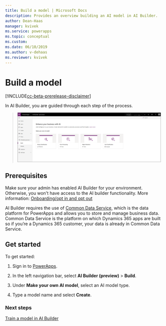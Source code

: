 ```yaml
---
title: Build a model | Microsoft Docs
description: Provides an overview building an AI model in AI Builder.
author: Dean-Haas
manager: kvivek
ms.service: powerapps
ms.topic: conceptual
ms.custom: 
ms.date: 06/10/2019
ms.author: v-dehaas
ms.reviewer: kvivek
---
```


# Build a model

[!INCLUDE[cc-beta-prerelease-disclaimer](./includes/cc-beta-prerelease-disclaimer.md)]

In AI Builder, you are guided through each step of the process.

> ![Build a model screen](media\build-model.png "Build a model screen")

## Prerequisites

Make sure your admin has enabled AI Builder for your environment. Otherwise, you won't have access to the AI builder functionality. More information: [Onboarding/opt in and opt out](administer-ai-builder.md)

AI Builder requires the use of [Common Data Service](https://docs.microsoft.com/en-us/powerapps/maker/common-data-service/data-platform-intro), which is the data platform for PowerApps and allows you to store and manage business data. Common Data Service is the platform on which Dynamics 365 apps are built so if you’re a Dynamics 365 customer, your data is already in Common Data Service. 


<!--

- For more information about the Common Data Service, go to Common Data Service in PowerApps Docs.
- For information about how to import data into Common Data Service, go to  Add data to an entity using Power Query in PowerApps Docs.

-->

## Get started
To get started:
1. Sign in to [PowerApps](https://web.powerapps.com). 
2.	In the left navigation bar, select **AI Builder (preview)** > **Build**.
3.	Under **Make your own AI model**, select an AI model type.

4.	Type a model name and select **Create**.

### Next steps
[Train a model in AI Builder](train-model-ai-builder.md) 


